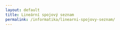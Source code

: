 ```yaml
---
layout: default
title: Lineární spojový seznam
permalink: /informatika/linearni-spojovy-seznam/
---
```

